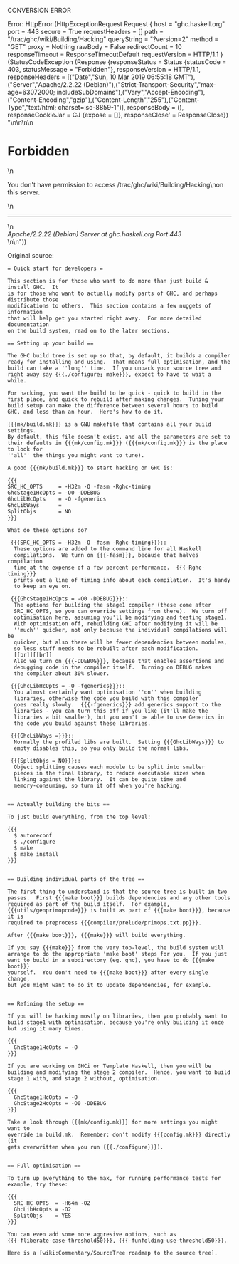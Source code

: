 CONVERSION ERROR

Error: HttpError (HttpExceptionRequest Request {
  host                 = "ghc.haskell.org"
  port                 = 443
  secure               = True
  requestHeaders       = []
  path                 = "/trac/ghc/wiki/Building/Hacking"
  queryString          = "?version=2"
  method               = "GET"
  proxy                = Nothing
  rawBody              = False
  redirectCount        = 10
  responseTimeout      = ResponseTimeoutDefault
  requestVersion       = HTTP/1.1
}
 (StatusCodeException (Response {responseStatus = Status {statusCode = 403, statusMessage = "Forbidden"}, responseVersion = HTTP/1.1, responseHeaders = [("Date","Sun, 10 Mar 2019 06:55:18 GMT"),("Server","Apache/2.2.22 (Debian)"),("Strict-Transport-Security","max-age=63072000; includeSubDomains"),("Vary","Accept-Encoding"),("Content-Encoding","gzip"),("Content-Length","255"),("Content-Type","text/html; charset=iso-8859-1")], responseBody = (), responseCookieJar = CJ {expose = []}, responseClose' = ResponseClose}) "<!DOCTYPE HTML PUBLIC \"-//IETF//DTD HTML 2.0//EN\">\n<html><head>\n<title>403 Forbidden</title>\n</head><body>\n<h1>Forbidden</h1>\n<p>You don't have permission to access /trac/ghc/wiki/Building/Hacking\non this server.</p>\n<hr>\n<address>Apache/2.2.22 (Debian) Server at ghc.haskell.org Port 443</address>\n</body></html>\n"))

Original source:

```trac
= Quick start for developers =

This section is for those who want to do more than just build & install GHC.  It
is for those who want to actually modify parts of GHC, and perhaps distribute those
modifications to others.  This section contains a few nuggets of information
that will help get you started right away.  For more detailed documentation
on the build system, read on to the later sections.

== Setting up your build ==

The GHC build tree is set up so that, by default, it builds a compiler
ready for installing and using.  That means full optimisation, and the
build can take a ''long'' time.  If you unpack your source tree and
right away say {{{./configure; make}}}, expect to have to wait a while.

For hacking, you want the build to be quick - quick to build in the
first place, and quick to rebuild after making changes.  Tuning your
build setup can make the difference between several hours to build
GHC, and less than an hour.  Here's how to do it.

{{{mk/build.mk}}} is a GNU makefile that contains all your build settings.
By default, this file doesn't exist, and all the parameters are set to
their defaults in {{{mk/config.mk}}} ({{{mk/config.mk}}} is the place to look for
''all'' the things you might want to tune).

A good {{{mk/build.mk}}} to start hacking on GHC is:

{{{
SRC_HC_OPTS     = -H32m -O -fasm -Rghc-timing
GhcStage1HcOpts = -O0 -DDEBUG
GhcLibHcOpts    = -O -fgenerics
GhcLibWays      =
SplitObjs       = NO
}}}

What do these options do?

 {{{SRC_HC_OPTS = -H32m -O -fasm -Rghc-timing}}}::
  These options are added to the command line for all Haskell
  compilations.  We turn on {{{-fasm}}}, because that halves compilation
  time at the expense of a few percent performance.  {{{-Rghc-timing}}}
  prints out a line of timing info about each compilation.  It's handy
  to keep an eye on.

 {{{GhcStage1HcOpts = -O0 -DDEBUG}}}::
  The options for building the stage1 compiler (these come after
  SRC_HC_OPTS, so you can override settings from there).  We turn off
  optimisation here, assuming you'll be modifying and testing stage1.
  With optimisation off, rebuilding GHC after modifying it will be
  ''much'' quicker, not only because the individual compilations will be
  quicker, but also there will be fewer dependencies between modules,
  so less stuff needs to be rebuilt after each modification.
  [[br]][[br]]
  Also we turn on {{{-DDEBUG}}}, because that enables assertions and
  debugging code in the compiler itself.  Turning on DEBUG makes
  the compiler about 30% slower.

 {{{GhcLibHcOpts = -O -fgenerics}}}::
  You almost certainly want optimisation ''on'' when building
  libraries, otherwise the code you build with this compiler
  goes really slowly.  {{{-fgenerics}}} add generics support to the
  libraries - you can turn this off if you like (it'll make the
  libraries a bit smaller), but you won't be able to use Generics in
  the code you build against these libraries.

 {{{GhcLibWays =}}}::
  Normally the profiled libs are built.  Setting {{{GhcLibWays}}} to
  empty disables this, so you only build the normal libs.

 {{{SplitObjs = NO}}}::
  Object splitting causes each module to be split into smaller
  pieces in the final library, to reduce executable sizes when
  linking against the library.  It can be quite time and
  memory-consuming, so turn it off when you're hacking.


== Actually building the bits ==

To just build everything, from the top level:

{{{
  $ autoreconf
  $ ./configure
  $ make
  $ make install
}}}


== Building individual parts of the tree ==

The first thing to understand is that the source tree is built in two
passes.  First {{{make boot}}} builds dependencies and any other tools
required as part of the build itself.  For example,
{{{utils/genprimopcode}}} is built as part of {{{make boot}}}, because it is
required to preprocess {{{compiler/prelude/primops.txt.pp}}}.

After {{{make boot}}}, {{{make}}} will build everything.

If you say {{{make}}} from the very top-level, the build system will
arrange to do the appropriate 'make boot' steps for you.  If you just
want to build in a subdirectory (eg. ghc), you have to do {{{make boot}}}
yourself.  You don't need to {{{make boot}}} after every single change,
but you might want to do it to update dependencies, for example.


== Refining the setup ==

If you will be hacking mostly on libraries, then you probably want to
build stage1 with optimisation, because you're only building it once
but using it many times.

{{{
  GhcStage1HcOpts = -O
}}}

If you are working on GHCi or Template Haskell, then you will be
building and modifying the stage 2 compiler.  Hence, you want to build
stage 1 with, and stage 2 without, optimisation.

{{{
  GhcStage1HcOpts = -O
  GhcStage2HcOpts = -O0 -DDEBUG
}}}

Take a look through {{{mk/config.mk}}} for more settings you might want to
override in build.mk.  Remember: don't modify {{{config.mk}}} directly (it
gets overwritten when you run {{{./configure}}}).


== Full optimisation ==

To turn up everything to the max, for running performance tests for
example, try these:

{{{
  SRC_HC_OPTS  = -H64m -O2 
  GhcLibHcOpts = -O2
  SplitObjs    = YES
}}}

You can even add some more aggresive options, such as
{{{-fliberate-case-threshold50}}}, {{{-funfolding-use-threshold50}}}.

Here is a [wiki:Commentary/SourceTree roadmap to the source tree].

```
